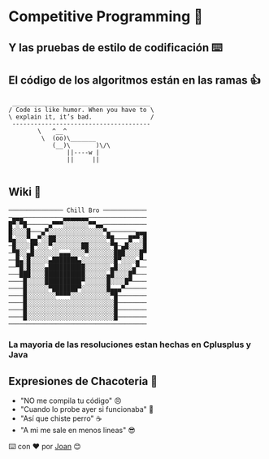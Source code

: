 # Competitive Programming :100:

## Y las pruebas de estilo de codificación ⌨️

## El código de los algoritmos están en las ramas 👍

```
 ______________________________________
/ Code is like humor. When you have to \
\ explain it, it’s bad.                /
 --------------------------------------
        \   ^__^
         \  (oo)\_______
            (__)\       )\/\
                ||----w |
                ||     ||
 
```
## Wiki 📖

```
─────────────── Chill Bro ────────────
─▄▄▄───────────▄▄▄▄▄▄▄────────────────
█▀░▀█──────▄▀▀▀░░░░░░░▀▀▄▄────────────
█░░░░█───▄▀░░░░░░░░░░░░░░░▀▄───────▄▄▄
█▄░░░▀▄▄▀░░██░░░░░░░░░░░░░░▀█────█▀▀░█
─█░░░░█▀░░░▀░░░░░░░░██░░░░░░▀█─▄█░░░░█
─▀█░░▄█░░░░░░░▄▄▄░░░░▀░░░░░░░███░░░░█▀
──█▄░█░░░░░▄███████▄░░░░░░░░░█▀░░░░▄▀─
──▀█░█░░░░▄██████████░░░░░░░▄█░░░░▄▀──
───███░░░░███████████░░░░░░▄█░░░░█▀───
────█░░░░░██████████▀░░░░░░█░░░░█▀────
────█░░░░░░▀███████▀░░░░░░░█▄▄▄▀──────
────█░░░░░░░░▀▀▀▀░░░░░░░░░░░▀█────────
────█░░░░░░░░░░░░░░░░░░░░░░░░█────────
────█░░░░░░░░░░░░░░░░░░░░░░░░█────────
────█░░░░░░░░░░░░░░░░░░░░░░░░█────────
──────────────────────────────────────
```
### La mayoria de las resoluciones estan hechas en Cplusplus y Java

## Expresiones de Chacoteria 🎁

* "NO me compila tu código" 😠
* "Cuando lo probe ayer si funcionaba" 🤔
* "Así que chiste perro" ☕
* "A mi me sale en menos lineas" 😎

⌨️ con ❤️ por [Joan](https://github.com/Jochizan) 😊